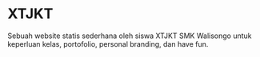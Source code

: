 # XTJKT
Sebuah website statis sederhana oleh siswa XTJKT SMK Walisongo untuk keperluan kelas, portofolio, personal branding, dan have fun.
